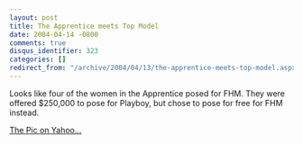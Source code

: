 ```yaml
---
layout: post
title: The Apprentice meets Top Model
date: 2004-04-14 -0800
comments: true
disqus_identifier: 323
categories: []
redirect_from: "/archive/2004/04/13/the-apprentice-meets-top-model.aspx/"
---
```


Looks like four of the women in the Apprentice posed for FHM. They were
offered \$250,000 to pose for Playboy, but chose to pose for free for
FHM instead.

[The Pic on
Yahoo...](http://story.news.yahoo.com/news?tmpl=story&ncid=1756&e=1&u=/040413/ids_photos_en/r989427060.jpg)

